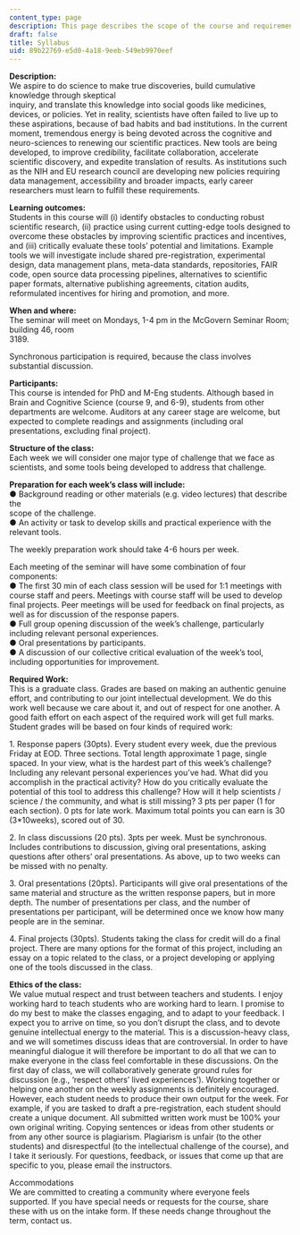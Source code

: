 ```yaml
---
content_type: page
description: This page describes the scope of the course and requirements.
draft: false
title: Syllabus
uid: 89b22769-e5d0-4a18-9eeb-549eb9970eef
---
```

**Description:**  
We aspire to do science to make true discoveries, build cumulative knowledge through skeptical  
inquiry, and translate this knowledge into social goods like medicines, devices, or policies. Yet in reality, scientists have often failed to live up to these aspirations, because of bad habits and bad institutions. In the current moment, tremendous energy is being devoted across the cognitive and neuro-sciences to renewing our scientific practices. New tools are being developed, to improve credibility, facilitate collaboration, accelerate scientific discovery, and expedite translation of results. As institutions such as the NIH and EU research council are developing new policies requiring data management, accessibility and broader impacts, early career researchers must learn to fulfill these requirements.

**Learning outcomes:**  
Students in this course will (i) identify obstacles to conducting robust scientific research, (ii) practice using current cutting-edge tools designed to overcome these obstacles by improving scientific practices and incentives, and (iii) critically evaluate these tools’ potential and limitations. Example tools we will investigate include shared pre-registration, experimental design, data management plans, meta-data standards, repositories, FAIR code, open source data processing pipelines, alternatives to scientific paper formats, alternative publishing agreements, citation audits, reformulated incentives for hiring and promotion, and more.

**When and where:**  
The seminar will meet on Mondays, 1-4 pm in the McGovern Seminar Room; building 46, room  
3189.

Synchronous participation is required, because the class involves substantial discussion.

**Participants:**  
This course is intended for PhD and M-Eng students. Although based in Brain and Cognitive Science (course 9, and 6-9), students from other departments are welcome. Auditors at any career stage are welcome, but expected to complete readings and assignments (including oral presentations, excluding final project).

**Structure of the class:**  
Each week we will consider one major type of challenge that we face as scientists, and some tools being developed to address that challenge.

**Preparation for each week’s class will include:**  
● Background reading or other materials (e.g. video lectures) that describe the  
scope of the challenge.  
● An activity or task to develop skills and practical experience with the relevant tools.

The weekly preparation work should take 4-6 hours per week.

Each meeting of the seminar will have some combination of four components:  
● The first 30 min of each class session will be used for 1:1 meetings with course staff and peers. Meetings with course staff will be used to develop final projects. Peer meetings will be used for feedback on final projects, as well as for discussion of the response papers.  
● Full group opening discussion of the week’s challenge, particularly including relevant personal experiences.  
● Oral presentations by participants.  
● A discussion of our collective critical evaluation of the week’s tool, including opportunities for improvement.

**Required Work:**  
This is a graduate class. Grades are based on making an authentic genuine effort, and contributing to our joint intellectual development. We do this work well because we care about it, and out of respect for one another. A good faith effort on each aspect of the required work will get full marks. Student grades will be based on four kinds of required work:

1\. Response papers (30pts). Every student every week, due the previous Friday at EOD. Three sections. Total length approximate 1 page, single spaced. In your view, what is the hardest part of this week’s challenge? Including any relevant personal experiences you’ve had. What did you accomplish in the practical activity? How do you critically evaluate the potential of this tool to address this challenge? How will it help scientists / science / the community, and what is still missing? 3 pts per paper (1 for each section). 0 pts for late work. Maximum total points you can earn is 30 (3\*10weeks), scored out of 30.

2\. In class discussions (20 pts). 3pts per week. Must be synchronous. Includes contributions to discussion, giving oral presentations, asking questions after others’ oral presentations. As above, up to two weeks can be missed with no penalty.

3\. Oral presentations (20pts). Participants will give oral presentations of the same material and structure as the written response papers, but in more depth. The number of presentations per class, and the number of presentations per participant, will be determined once we know how many people are in the seminar.

4\. Final projects (30pts). Students taking the class for credit will do a final project. There are many options for the format of this project, including an essay on a topic related to the class, or a project developing or applying one of the tools discussed in the class.

**Ethics of the class:**  
We value mutual respect and trust between teachers and students. I enjoy working hard to teach students who are working hard to learn. I promise to do my best to make the classes engaging, and to adapt to your feedback. I expect you to arrive on time, so you don’t disrupt the class, and to devote genuine intellectual energy to the material. This is a discussion-heavy class, and we will sometimes discuss ideas that are controversial. In order to have meaningful dialogue it will therefore be important to do all that we can to make everyone in the class feel comfortable in these discussions. On the first day of class, we will collaboratively generate ground rules for discussion (e.g., ‘respect others’ lived experiences’). Working together or helping one another on the weekly assignments is definitely encouraged. However, each student needs to produce their own output for the week. For example, if you are tasked to draft a pre-registration, each student should create a unique document. All submitted written work must be 100% your own original writing. Copying sentences or ideas from other students or from any other source is plagiarism. Plagiarism is unfair (to the other students) and disrespectful (to the intellectual challenge of the course), and I take it seriously. For questions, feedback, or issues that come up that are specific to you, please email the instructors.

Accommodations  
We are committed to creating a community where everyone feels supported. If you have special needs or requests for the course, share these with us on the intake form. If these needs change throughout the term, contact us.